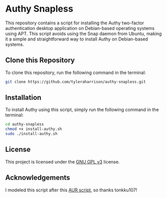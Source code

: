 # Authy Snapless

This repository contains a script for installing the Authy two-factor authentication desktop application on Debian-based operating systems using APT. This script avoids using the Snap daemon from Ubuntu, making it a simple and straightforward way to install Authy on Debian-based systems.

## Clone this Repository

To clone this repository, run the following command in the terminal:

```bash
git clone https://github.com/tyleraharrison/authy-snapless.git
```

## Installation

To install Authy using this script, simply run the following command in the terminal:

```bash
cd authy-snapless
chmod +x install-authy.sh
sudo ./install-authy.sh
```

## License

This project is licensed under the [GNU GPL v3](https://www.gnu.org/licenses/gpl-faq.en.html) license.

## Acknowledgements

I modeled this script after this [AUR script](https://aur.archlinux.org/packages/authy), so thanks tonkku107!
